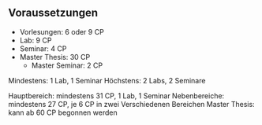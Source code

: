 ## Voraussetzungen

- Vorlesungen: 6 oder 9 CP
- Lab: 9 CP
- Seminar: 4 CP
- Master Thesis: 30 CP
	- Master Seminar: 2 CP

Mindestens: 1 Lab, 1 Seminar
Höchstens: 2 Labs, 2 Seminare

Hauptbereich: mindestens 31 CP, 1 Lab, 1 Seminar
Nebenbereiche: mindestens 27 CP, je 6 CP in zwei Verschiedenen Bereichen
Master Thesis: kann ab 60 CP begonnen werden

